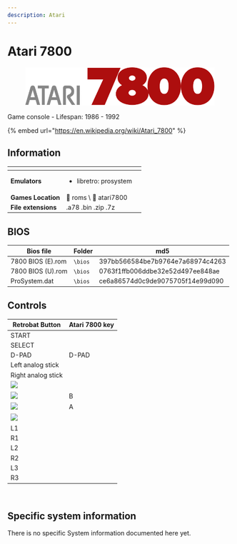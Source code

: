```yaml
---
description: Atari
---
```


# Atari 7800

<figure><img src="https://raw.githubusercontent.com/fabricecaruso/es-theme-carbon/52ff37c9e265587d006945a2ba695b5a962b3a3d/art/logos/atari7800.svg" alt=""><figcaption></figcaption></figure>

Game console - Lifespan: 1986 - 1992

{% embed url="https://en.wikipedia.org/wiki/Atari_7800" %}

## Information

<table data-header-hidden><thead><tr><th></th><th></th><th data-hidden></th></tr></thead><tbody><tr><td><strong>Emulators</strong></td><td><ul><li>libretro: prosystem</li></ul></td><td></td></tr><tr><td><strong>Games Location</strong></td><td><span data-gb-custom-inline data-tag="emoji" data-code="1f4c1">📁</span> roms \ <span data-gb-custom-inline data-tag="emoji" data-code="1f4c2">📂</span> atari7800</td><td></td></tr><tr><td><strong>File extensions</strong></td><td>.a78 .bin .zip .7z</td><td></td></tr></tbody></table>

## BIOS

| Bios file         | Folder  | md5                              |
| ----------------- | ------- | -------------------------------- |
| 7800 BIOS (E).rom | `\bios` | 397bb566584be7b9764e7a68974c4263 |
| 7800 BIOS (U).rom | `\bios` | 0763f1ffb006ddbe32e52d497ee848ae |
| ProSystem.dat     | `\bios` | ce6a86574d0c9de9075705f14e99d090 |

## Controls

| Retrobat Button                                          | Atari 7800 key |
| -------------------------------------------------------- | -------------- |
| START                                                    |                |
| SELECT                                                   |                |
| D-PAD                                                    | D-PAD          |
| Left analog stick                                        |                |
| Right analog stick                                       |                |
| ![](<../../../../.gitbook/assets/image (2) (1) (1).png>) |                |
| ![](<../../../../.gitbook/assets/image (1) (2) (1).png>) | B              |
| ![](<../../../../.gitbook/assets/image (4) (1).png>)     | A              |
| ![](<../../../../.gitbook/assets/image (3) (1) (2).png>) |                |
| L1                                                       |                |
| R1                                                       |                |
| L2                                                       |                |
| R2                                                       |                |
| L3                                                       |                |
| R3                                                       |                |

<figure><img src="https://i.imgur.com/sgsaeRN.png" alt=""><figcaption></figcaption></figure>

## Specific system information

There is no specific System information documented here yet.
